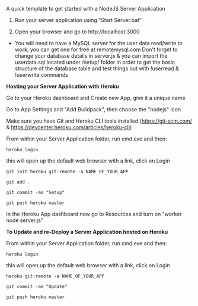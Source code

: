 
A quick template to get started with a NodeJS Server Application

1. Run your server application using "Start Server.bat"

2. Open your browser and go to http://localhost:3000

* You will need to have a MySQL server for the user data read/write to work, you can get one for free at remotemysql.com
  Don't forget to change your database details in server.js & you can import the userdata.sql located under /setup/ folder
  in order to get the basic structure of the database table and test things out with !userread & !userwrite commands


**Hosting your Server Application with Heroku**

Go to your Heroku dashboard and Create new App, give it a unique name

Go to App Settings and "Add Buildpack", then choose the "nodejs" icon

Make sure you have Git and Heroku CLI tools installed (https://git-scm.com/ & https://devcenter.heroku.com/articles/heroku-cli)

From within your Server Application folder, run cmd.exe and then:

`heroku login`

this will open up the default web browser with a link, click on Login

`git init heroku git:remote -a NAME_OF_YOUR_APP`

`git add .` 

`git commit -am "Setup"`

`git push heroku master`

In the Heroku App dashboard now go to Resources and turn on "worker node server.js"


**To Update and re-Deploy a Server Application hosted on Heroku**

From within your Server Application folder, run cmd.exe and then:

`heroku login`

this will open up the default web browser with a link, click on Login

`heroku git:remote -a NAME_OF_YOUR_APP`

`git commit -am "Update"`

`git push heroku master`

